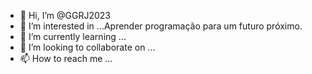 - 👋 Hi, I’m @GGRJ2023
- 👀 I’m interested in ...Aprender programação para um futuro próximo.
- 🌱 I’m currently learning ...
- 💞️ I’m looking to collaborate on ...
- 📫 How to reach me ...

<!---
GGRJ2023/GGRJ2023 is a ✨ special ✨ repository because its `README.md` (this file) appears on your GitHub profile.
You can click the Preview link to take a look at your changes.
--->
